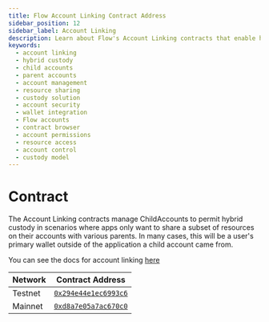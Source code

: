 ```yaml
---
title: Flow Account Linking Contract Address
sidebar_position: 12
sidebar_label: Account Linking
description: Learn about Flow's Account Linking contracts that enable hybrid custody solutions. Understand how to manage child accounts and share specific resources between parent and child accounts securely.
keywords:
  - account linking
  - hybrid custody
  - child accounts
  - parent accounts
  - account management
  - resource sharing
  - custody solution
  - account security
  - wallet integration
  - Flow accounts
  - contract browser
  - account permissions
  - resource access
  - account control
  - custody model
---
```


# Contract

The Account Linking contracts manage ChildAccounts to permit hybrid custody in scenarios where apps only want to share a subset of resources on their accounts with various parents. In many cases, this will be a user's primary wallet outside of the application a child account came from.

You can see the docs for account linking [here](https://developers.flow.com/build/advanced-concepts/account-linking)

| Network | Contract Address                                                               |
| ------- | ------------------------------------------------------------------------------ |
| Testnet | [`0x294e44e1ec6993c6`](https://contractbrowser.com/account/0x294e44e1ec6993c6) |
| Mainnet | [`0xd8a7e05a7ac670c0`](https://contractbrowser.com/account/0xd8a7e05a7ac670c0) |